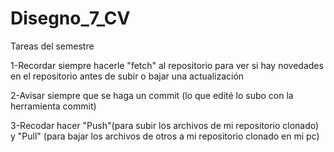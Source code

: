 # Disegno_7_CV
Tareas del semestre  

1-Recordar siempre hacerle "fetch" al repositorio para ver si hay novedades en el repositorio antes de subir o bajar una actualización 

2-Avisar siempre que se haga un commit (lo que edité lo subo con la herramienta commit)  

3-Recodar hacer "Push"(para subir los archivos de mi repositorio clonado) y "Pull" (para bajar los archivos de otros a mi repositorio clonado en mi pc)
